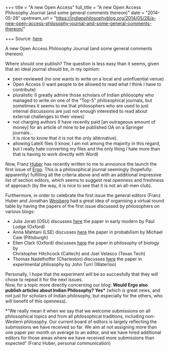 +++
title = "A new Open Access"
full_title = "A new Open Access Philosophy Journal (and some general comments thereon)"
date = "2014-05-28"
upstream_url = "https://indianphilosophyblog.org/2014/05/28/a-new-open-access-philosophy-journal-and-some-general-comments-thereon/"

+++
Source: [here](https://indianphilosophyblog.org/2014/05/28/a-new-open-access-philosophy-journal-and-some-general-comments-thereon/).

A new Open Access Philosophy Journal (and some general comments thereon)

Where should one publish? The question is less easy than it seems, given
that an ideal journal should be, in my opinion:

-   peer-reviewed (no one wants to write on a local and uninfluential
    venue)
-   Open Access (I want people to be allowed to read what I think I have
    to contribute)
-   pluralistic (I greatly admire those scholars of Indian philosophy
    who managed to write on one of the “Top-5” philosophical journals,
    but sometimes it seems to me that philosophers who are used to just
    internal discussions are just not enough interested to read about
    external challenges to their views)
-   not charging authors (I have recently paid \[an outrageous amount of
    money\] for an article of mine to be published OA on a Springer
    journals…  
    it is nice to know that it is not the only alternative).
-   allowing LateX files (I know, I am not among the majority in this
    regard, but I really hate converting my files and the only thing I
    hate more than that is having to work directly with Word)

Now, Franz [Huber](http://huber.blogs.chass.utoronto.ca) has recently
written to me to announce the launch the first issue of
[Ergo](http://www.ergophiljournal.org/). This is a philosophical journal
seemingly (hopefully: apparently) fulfilling all the criteria above and
with an additional impressive list of section editors, which seems to
suggest real openness and freshness of approach (by the way, it is nice
to see that it is not an all-men club).

Furthermore, in order to celebrate the first issue the general editors
(Franz Huber and Jonathan
[Weisberg](http://www.utm.utoronto.ca/~weisber3/) had a great idea of
organising a virtual round table by having the papers of the first issue
discussed by philosophers on various blogs:

-   Julia Jorati (OSU) discusses
    [here](http://philosophymodsquad.wordpress.com/2014/05/27/rozemonds-and-lodges-explorations-of-leibnizs-mill/)
    the paper in early modern by Paul Lodge (Oxford)
-   Anna Mahtani (LSE) discusses
    [here](http://m-phi.blogspot.ca/2014/05/michael-caies-calibration-and_27.html)
    the paper in probabilism by Michael Caie (Pittsburgh)
-   Ellen Clark (Oxford) discusses
    [here](http://philosomama.blogspot.co.uk/2014/05/analogies-evolutionary-forces-and-shiny.html)
    the paper in philosophy of biology by  
    Christopher Hitchcock (Caltech) and Joel Velasco (Texas Tech)
-   Thomas Nadelhoffer (Charleston) discusses
    [here](http://philosophycommons.typepad.com/xphi/2014/05/john-turris-piece-in-the-first-issue-of-ergo.html)
    the paper in experimental philosophy by John Turri (Waterloo)

Personally, I hope that the experiment will be so succesfully that they
will chose to repeat it for the next issues.  
Now, for a topic more directly concerning our blog: **Would Ergo also
publish articles about Indian Philosophy? Yes\*** (which is great news,
and not just for scholars of Indian philosophy, but especially for the
others, who will benefit of this openness).

\*”We really mean it when we say that we welcome submissions on all
philosophical topics and from all philosophical traditions, including
non-Western philosophy. Our current board of editors is largely
reflecting the submissions we have received so far. We aim at not
assigning more than one paper per month on average to an editor, and we
have hired additional editors for those areas where we have received
more submissions than expected” (Franz Huber, personal communication)
